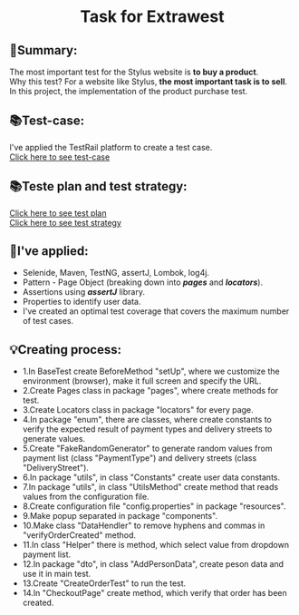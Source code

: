 <h1 align="center"> Task for Extrawest </h1>

## 💬Summary:
The most important test for the Stylus website is **to buy a product**.
<br>Why this test? For a website like Stylus, **the most important task is to sell**.
<br>In this project, the implementation of the product purchase test.


## 📚Test-case:

I've applied the TestRail platform to create a test case.
<br>[Click here to see test-case](https://drive.google.com/file/d/1D9ckkmAYkH7jf7xbMTadAyEhBEpQi70T/view)

## 📚Teste plan and test strategy:

[Click here to see test plan](https://drive.google.com/file/d/136Z4VaW9KmiEJP04OtbFUeM_-9wAUCXr/view)
<br>[Click here to see test strategy](https://drive.google.com/file/d/14M6EQNSPbITnGZjFQcYwwMapdN2osdOK/view)


## 📢I've applied:

- Selenide, Maven, TestNG, assertJ, Lombok, log4j.
- Pattern - Page Object (breaking down into **_pages_** and **_locators_**).
- Assertions using **_assertJ_** library.
- Properties to identify user data.
- I've created an optimal test coverage that covers the maximum number of test cases.

## 💡Creating process:

- 1.In BaseTest create BeforeMethod "setUp", where we customize the environment (browser), make it full screen and specify the URL.
- 2.Create Pages class in package "pages", where create methods for test.
- 3.Create Locators class in package "locators" for every page.
- 4.In package "enum", there are classes, where create constants to verify the expected result of payment types and delivery streets to generate values.
- 5.Create "FakeRandomGenerator" to generate random values from payment list (class "PaymentType") and delivery streets (class "DeliveryStreet").
- 6.In package "utils", in class "Constants" create user data constants.
- 7.In package "utils", in class "UtilsMethod" create method that reads values from the configuration file. 
- 8.Create configuration file "config.properties" in package "resources".
- 9.Make popup separated in package "components".
- 10.Make class "DataHendler" to remove hyphens and commas in "verifyOrderCreated" method.
- 11.In class "Helper" there is method, which select value from dropdown payment list.
- 12.In package "dto", in class "AddPersonData", create peson data and use it in main test.
- 13.Create "CreateOrderTest" to run the test.
- 14.In "CheckoutPage" create method, which verify that order has been created.
